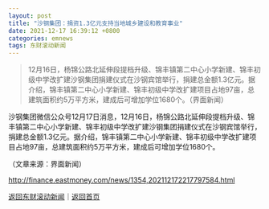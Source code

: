 ```yaml
---
layout: post
title: "沙钢集团：捐资1.3亿元支持当地城乡建设和教育事业"
date: 2021-12-17 16:39:12 +0800
categories: emnews
tags: 东财滚动新闻
---
```

> 12月16日，杨锦公路北延伸段提档升级、锦丰镇第二中心小学新建、锦丰初级中学改扩建沙钢集团捐建仪式在沙钢宾馆举行，捐建总金额1.3亿元。据介绍，锦丰镇第二中心小学新建、锦丰初级中学改扩建项目占地97亩，总建筑面积约5万平方米，建成后可增加学位1680个。（界面新闻）

<p>沙钢集团微信公众号12月17日消息，12月16日，杨锦公路北延伸段提档升级、锦丰镇第二中心小学新建、锦丰初级中学改扩建沙钢集团捐建仪式在沙钢宾馆举行，捐建总金额1.3亿元。据介绍，锦丰镇第二中心小学新建、锦丰初级中学改扩建项目占地97亩，总建筑面积约5万平方米，建成后可增加学位1680个。</p><p class="em_media">（文章来源：界面新闻）</p>

<http://finance.eastmoney.com/news/1354,202112172217797584.html>

[返回东财滚动新闻](//finews.withounder.com/emnews/)｜[返回首页](//finews.withounder.com/)
